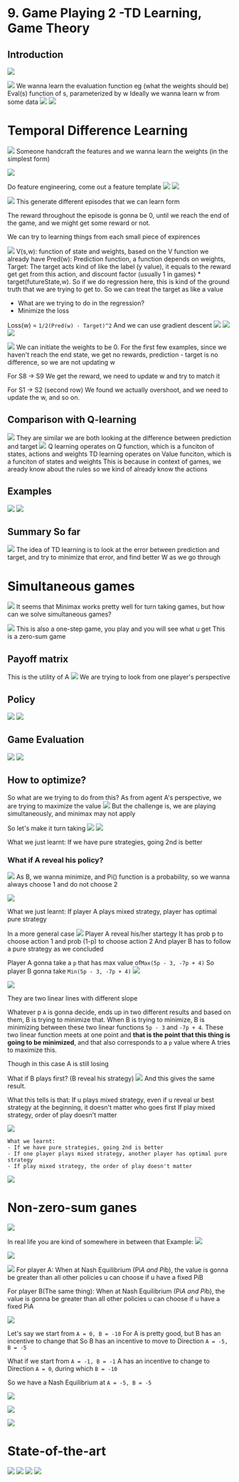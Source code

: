 # 9. Game Playing 2 -TD Learning, Game Theory

## Introduction
![](2024-04-26-13-38-22.png)

![](2024-04-26-13-43-10.png)
We wanna learn the evaluation function
eg (what the weights should be)
Eval(s) function of s, parameterized by w
Ideally we wanna learn w from some data
![](2024-04-30-11-10-39.png)
![](2024-04-26-13-46-18.png)

# Temporal Difference Learning

![](2024-04-30-11-21-53.png)
Someone handcraft the features and we wanna learn the weights (in the simplest form)

![](2024-04-30-11-25-03.png)

Do feature engineering, come out a feature template
![](2024-04-30-11-26-42.png)
![](2024-04-30-11-26-56.png)

![](2024-04-30-11-30-07.png)
This generate different episodes that we can learn form

The reward throughout the episode is gonna be 0, until we reach the end of the game, and we might get some reward or not.


We can try to learning things from each small piece of expirences

![](2024-04-30-14-10-44.png)
V(s,w): function of state and weights, based on the V function we already have
Pred(w): Prediction function, a function depends on weights, 
Target: The target acts kind of like the label (y value), it equals to the reward get get from this action, and discount factor (usually 1 in games) * target(futureState,w). So if we do regression here, this is kind of the ground truth that we are trying to get to. So we can treat the target as like a value

- What are we trying to do in the regression?
- Minimize the loss

Loss(w) = `1/2(Pred(w) - Target)^2`
And we can use gradient descent
![](2024-04-30-14-13-42.png)
![](2024-04-30-14-15-38.png)
![](2024-04-30-14-23-21.png)

![](2024-04-30-14-26-21.png)
We can initiate the weights to be 0. For the first few examples, since we haven't reach the end state, we get no rewards, prediction - target is no difference, so we are not updating w

For S8 -> S9
We get the reward, we need to update w and try to match it

For S1 -> S2 (second row)
We found we actually overshoot, and we need to update the w, and so on.



## Comparison with Q-learning
![](2024-04-30-14-30-29.png)
They are similar
we are both looking at the difference between prediction and target
![](2024-04-30-14-35-39.png)
Q learning operates on Q function, which is a funciton of states, actions and weights
TD learning operates on Value funciton, which is a funciton of states and weights
This is because in context of games, we aready know about the rules so we kind of already know the actions

## Examples
![](2024-04-30-14-39-03.png)
![](2024-04-30-14-38-50.png)


## Summary So far
![](2024-04-30-14-41-25.png)
The idea of TD learning is to look at the error between prediction and target, and try to minimize that error, and find better W as we go through

# Simultaneous games

![](2024-04-30-14-53-00.png)
It seems that Minimax works pretty well for turn taking games, but how can we solve simultaneous games?

![](2024-04-30-14-55-14.png)
This is also a one-step game, you play and you will see what u get
This is a zero-sum game
## Payoff matrix
This is the utility of A
![](2024-04-30-15-03-09.png)
We are trying to look from one player's perspective

## Policy
![](2024-04-30-15-06-21.png)
![](2024-04-30-15-05-57.png)

## Game Evaluation

![](2024-04-30-15-13-48.png)
![](2024-04-30-15-12-25.png)

## How to optimize?
So what are we trying to do from this?
As from agent A's perspective, we are trying to maximize the value
![](2024-04-30-15-15-37.png)
But the challenge is, we are playing simultaneously, and minimax may not apply

So let's make it turn taking
![](2024-04-30-15-24-21.png)
![](2024-04-30-15-22-59.png)

What we just learnt:
If we have pure strategies, going 2nd is better

### What if A reveal his policy?

![](2024-04-30-15-30-10.png)
As B, we wanna minimize, and Pi() function is a probability,
so we wanna always choose 1 and do not choose 2 

![](2024-04-30-15-32-42.png)

What we just learnt:
If player A plays mixed strategy, player has optimal pure strategy


In a more general case
![](2024-04-30-15-40-41.png)
Player A reveal his/her startegy
It has prob p to choose action 1 and prob (1-p) to choose action 2
And player B has to follow a pure strategy as we concluded

Player A gonna take a `p` that has max value of`Max(5p - 3, -7p + 4)`
So player B gonna take `Min(5p - 3, -7p + 4)`
![](2024-04-30-15-47-23.png)

![](2024-04-30-15-48-37.png)

They are two linear lines with different slope

Whatever p `A` is gonna decide, ends up in two different results and based on them, B is trying to minimize that. When B is trying to minimize, B is minimizing between these two linear functions `5p - 3` and `-7p + 4`.
These two linear function meets at one point and **that is the point that this thing is going to be minimized**, and that also corresponds to a `p` value where A tries to maximize this.

Though in this case A is still losing

What if B plays first? (B reveal his strategy)
![](2024-04-30-16-05-27.png)
And this gives the same result.

What this tells is that:
If u plays mixed strategy, even if u reveal ur best strategy at the beginning, it doesn't matter who goes first
If play mixed strategy, order of play doesn't matter

![](2024-04-30-16-14-31.png)

```
What we learnt:
- If we have pure strategies, going 2nd is better
- If one player plays mixed strategy, another player has optimal pure strategy
- If play mixed strategy, the order of play doesn't matter

```
![](2024-04-30-16-15-27.png)

# Non-zero-sum ganes
![](2024-05-06-11-09-59.png)

In real life you are kind of somewhere in between that
Example:
![](2024-05-06-11-11-17.png)

![](2024-05-06-11-14-42.png)

![](2024-05-06-11-18-34.png)
For player A: 
When at Nash Equilibrium (Pi*A and Pi*b), the value is gonna be greater than all other policies u can choose if u have a fixed PiB

For player B(The same thing): 
When at Nash Equilibrium (Pi*A and Pi*b), the value is gonna be greater than all other policies u can choose if u have a fixed PiA

![](2024-05-06-11-18-18.png)

Let's say we start from `A = 0, B = -10`
For A is pretty good, but B has an incentive to change that
So B has an incentive to move to Direction `A = -5, B = -5`

What if we start from `A = -1, B = -1`
A has an incentive to change to Direction `A = 0`, during which `B = -10`

So we have a Nash Equilibrium at `A = -5, B = -5`

![](2024-05-06-11-26-38.png)

![](2024-05-06-11-28-05.png)

![](2024-05-06-11-29-02.png)
# State-of-the-art
![](2024-05-06-11-33-17.png)
![](2024-05-06-11-33-44.png)
![](2024-05-06-11-34-08.png)
![](2024-05-06-11-34-19.png)